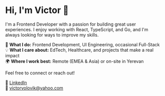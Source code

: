 # Hi, I'm Victor 👋

I'm a Frontend Developer with a passion for building great user experiences. I enjoy working with React, TypeScript, and Go, and I'm always looking for ways to improve my skills.

🔹 **What I do:** Frontend Development, UI Engineering, occasional Full-Stack  
💡 **What I care about:** EdTech, Healthcare, and projects that make a real impact  
🌍 **Where I work best:** Remote (EMEA & Asia) or on-site in Yerevan

Feel free to connect or reach out!

🔗 [LinkedIn](https://www.linkedin.com/in/victorvolovik/)  
📧 [victorvolovik@yahoo.com](mailto:victorvolovik@yahoo.com)
